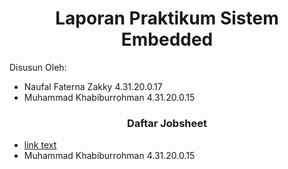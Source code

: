 <!DOCTYPE html>
<html>
<body>

<h1 style="text-align:center;">Laporan Praktikum Sistem Embedded</h1>
<p>Disusun Oleh:</p>

<ul>
  <li>Naufal Faterna Zakky 4.31.20.0.17</li>
  <li>Muhammad Khabiburrohman 4.31.20.0.15</li>
</ul>

<h3 style="text-align:center;">Daftar Jobsheet</h3>
<p></p>

<ul>
  <li><a href="url">link text</a></li>
  <li>Muhammad Khabiburrohman 4.31.20.0.15</li>
</ul>

</body>
</html>
